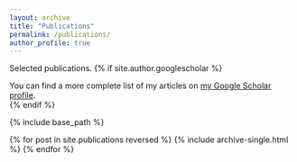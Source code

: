 ```yaml
---
layout: archive
title: "Publications"
permalink: /publications/
author_profile: true
---
```

Selected publications.
{% if site.author.googlescholar %}
  <div class="wordwrap">You can find a more complete list of my articles on <a href="{{site.author.googlescholar}}">my Google Scholar profile</a>.</div>
{% endif %}

{% include base_path %}

{% for post in site.publications reversed %}
  {% include archive-single.html %}
{% endfor %}
